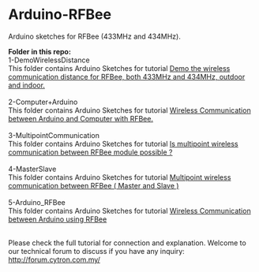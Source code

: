 # Arduino-RFBee
Arduino sketches for RFBee (433MHz and 434MHz). 

<strong> Folder in this repo: </strong> <br/>
1-DemoWirelessDistance<br/>
 This folder contains Arduino Sketches for tutorial <a href= "http://tutorial.cytron.com.my/2015/04/17/demo-the-wireless-communication-distance-for-rfbee-both-433mhz-and-434mhz-outdoor-and-indoor/" target="_blank">Demo the wireless communication distance for RFBee, both 433MHz and 434MHz, outdoor and indoor.</a><br/><br/>
2-Computer+Arduino<br/>
This folder contains Arduino Sketches for tutorial <a href= "http://tutorial.cytron.com.my/2015/01/29/wireless-communication-between-arduino-and-computer-with-rfbee/" target="_blank">Wireless Communication between Arduino and Computer with RFBee.</a><br/><br/>
3-MultipointCommunication<br/>
This folder contains Arduino Sketches for tutorial <a href= "http://tutorial.cytron.com.my/2015/04/04/is-multipoint-wireless-communication-between-rfbee-module-possible/" target="_blank">Is multipoint wireless communication between RFBee module possible ?</a><br/><br/>
4-MasterSlave<br/>
This folder contains Arduino Sketches for tutorial <a href= "http://tutorial.cytron.com.my/2015/04/14/multipoint-wireless-communication-between-rfbee-master-and-slave/" target="_blank">Multipoint wireless communication between RFBee ( Master and Slave )</a><br/><br/>
5-Arduino_RFBee <br/>
This folder contains Arduino Sketches for tutorial <a href= "http://tutorial.cytron.com.my/2015/01/26/wireless-communication-between-arduino-and-rfbee/" target="_blank">Wireless Communication between Arduino using RFBee</a><br/><br/>

Please check the full tutorial for connection and explanation. Welcome to our technical forum to discuss if you have any inquiry: http://forum.cytron.com.my/
